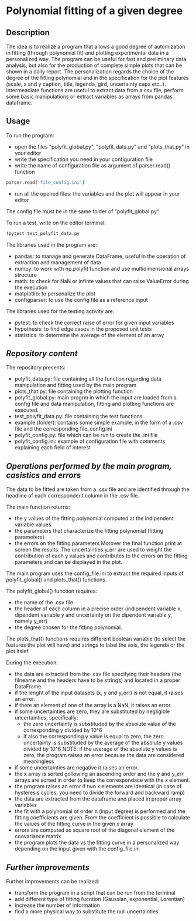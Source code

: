 # Polynomial fitting of a given degree

## **Description**
The idea is to realize a program that allows a good degree of automization in fitting (through polynomial fit) and plotting experimental data in a personalized way. The program can be useful for fast and preliminary data analysis, but also for the production of complete simple plots that can be shown in a daily report. The personalization regards the choice of the degree of the fitting polynomial and in the specification for the plot features (scale, x and y caption, title, legenda, gird, uncertainty caps etc..). Intermeadiate functions are useful to extract data from a csv file, perform some basic manipulations or extract variables as arrays from pandas dataframe.




## **Usage**
To run the program:
- open the files "polyfit_global.py", "polyfit_data.py" and "plots_that.py" in your editor
- write the specification you need in your configuration file
- write the name of configuration file as argument of parser.read() function 
```bash
parser.read('file_config.ini')
```
- run all the opened files: the variables and the plot will appear in your editor

The config file must be in the same folder of "polyfit_global.py"

To run a test, write on the editor terminal:
```bash
!pytest test_polyfit_data.py
```

The libraries used in the program are:
- pandas: to manage and generate DataFrame, useful in the operation of extraction and management of data
- numpy: to work with np.polyfit function and use multidimensional arrays structure 
- math: to check for NaN or infinte values that can raise ValueError during the execution
- matplotlib: to personalize the plot
- configparser: to use the config file as a reference input

The libraries used for the testing activity are:
- pytest: to check the correct raise of error for given input variables
- hypothesis: to find edge cases in the proposed unit tests
- statistics: to determine the average of the element of an array



## *Repository content*
The repository presents:
- polyfit_data.py: file containing all the function regarding data manipulation and fitting used by the main program
- plots_that.py: file containing the plotting function
- polyfit_global.py: main progrm in which the input are loaded from a config file and data manipulation, fitting and plotting functions are executed.
- test_polyfit_data.py: file containing the test functions. 
- example (folder): contains some simple example, in the form of a .csv file and the corresponding file_config.ini
- polyfit_config.py: file which can be run to create the .ini file
- polyfit_config.ini: example of configuration file with comments explaining each field of interest




## *Operations performed by the main program, casistics and errors*

The data to be fitted are taken from a .csv file and are identified through the headline of each correspondent column in the .csv file. 

The main function returns: 
- the y values of the fitting polynomial computed at the indipendent variable values
- the parameters that characterize the fitting polynomial (fitting parameters)
- the errors on the fitting parameters
Morover the final function print at screen the results.
The uncertainties y_err are used to weight the contribution of each y values and contributes to the errors on the fitting parameters and can be displayed in the plot.

The main program uses the config_file.ini to extract the required inputs of polyfit_global() and plots_that() functions.

The polyfit_global() function requires:
- the name of the .csv file
- the header of each column in a precise order (indipendent variable x, dipendent variable y and uncertainty on the dipendent variable y, namely y_err) 
- the degree chosen for the fitting polynomial. 

The plots_that() functions requires different boolean variable (to select the features the plot will have) and strings to label the axis, the legenda or the plot itslef.

During the execution:
- the data are extracted from the .csv file specifying their headers (the filneame and the headers have to be strings) and located in a proper DataFrame
- if the lenght of the input datasets (x, y and y_err) is not equal, it raises an error.
- if there an element of one of the array is a NaN, it raises an error.
- if some uncertainties are zero, they are substituted by negligible uncertainties, specifically:
    - the zero uncertainty is substituded by the absolute value of the corresponding y divided by 10^6
    - if also the corresponding y value is equal to zero, the zero uncertainty is substituded by the average of the absolute y values divided by 10^6
   NOTE: if the average of the absolute y values is zero, the program raises an error because the data are considered meaningless
- if some uncertainties are negative it raises an error.
- the x array is sorted gollowing an ascending order and the y and y_err arrays are sorted in order to keep the correspondace with the x element.
- the program raises an error if two x elements are identical (in case of hysteresis cycles, you need to divide the forward and backward ramp)
- the data are extracted from the dataframe and placed in proper array variables
- the fit with a polynomial of order n (input degree) is performed and the fitting coefficients are given. From the coefficient is possible to calculate the values of the fitting curve in the given x array
- errors are computed as square root of the diagonal element of the coovariance matrix
- the program plots the data vs the fitting curve in a personalized way depending on the input given with the config_file.ini


## *Further improvements*
Further improvements can be realized:
- transform the program in a script that can be run from the terminal
- add different type of fitting fucntion (Gaussian, exponential, Lorentian)
- increase the number of information
- find a more physical way to substitute the null uncertainties 


